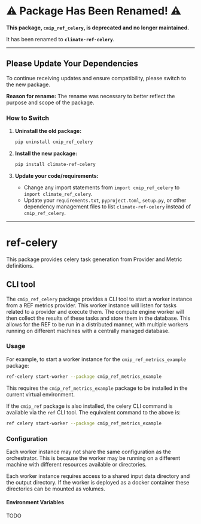 # ⚠️ Package Has Been Renamed! ⚠️

**This package, `cmip_ref_celery`, is deprecated and no longer maintained.**

It has been renamed to **`climate-ref-celery`**.

---

## Please Update Your Dependencies

To continue receiving updates and ensure compatibility, please switch to the new package.

**Reason for rename:**
The rename was necessary to better reflect the purpose and scope of the package.

### How to Switch

1.  **Uninstall the old package:**
    ```bash
    pip uninstall cmip_ref_celery
    ```

2.  **Install the new package:**
    ```bash
    pip install climate-ref-celery
    ```

3.  **Update your code/requirements:**
    *   Change any import statements from `import cmip_ref_celery` to `import climate_ref_celery`.
    *   Update your `requirements.txt`, `pyproject.toml`, `setup.py`, or other dependency management files to list `climate-ref-celery` instead of `cmip_ref_celery`.

---

# ref-celery

This package provides celery task generation from Provider and Metric definitions.

## CLI tool

The `cmip_ref_celery` package provides a CLI tool to start a worker instance from a REF metrics provider.
This worker instance will listen for tasks related to a provider and execute them.
The compute engine worker will then collect the results of these tasks and store them in the database.
This allows for the REF to be run in a distributed manner,
with multiple workers running on different machines with a centrally managed database.

### Usage

For example, to start a worker instance for the `cmip_ref_metrics_example` package:

```bash
ref-celery start-worker --package cmip_ref_metrics_example
```

This requires the `cmip_ref_metrics_example` package to be installed in the current virtual environment.

If the `cmip_ref` package is also installed,
the celery CLI command is available via the `ref` CLI tool.
The equivalent command to the above is:

```bash
ref celery start-worker --package cmip_ref_metrics_example
```

### Configuration

Each worker instance may not share the same configuration as the orchestrator.
This is because the worker may be running on a different machine with different resources available or
directories.

Each worker instance requires access to a shared input data directory and the output directory.
If the worker is deployed as a docker container these directories can be mounted as volumes.


#### Environment Variables

TODO
